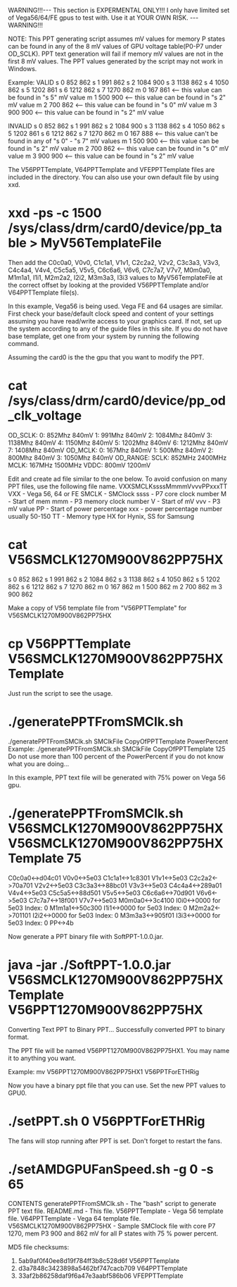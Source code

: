WARNING!!!--- This section is EXPERMENTAL ONLY!!! I only have limited set of Vega56/64/FE gpus to test with.  Use it at YOUR OWN RISK. ---WARNING!!!


NOTE: This PPT generating script assumes mV values for memory P states can be found in any of the 8 mV values of GPU voltage table(P0-P7 under OD_SCLK).  PPT text generation will fail if memory mV values are not in the first 8 mV values.  The PPT values generated by the script may not work in Windows.

Example:
VALID
s 0 852 862
s 1 991 862
s 2 1084 900 
s 3 1138 862
s 4 1050 862
s 5 1202 861
s 6 1212 862
s 7 1270 862
m 0 167 861 <-- this value can be found in "s 5" mV value 
m 1 500 900 <-- this value can be found in "s 2" mV value 
m 2 700 862 <-- this value can be found in "s 0" mV value
m 3 900 900 <-- this value can be found in "s 2" mV value 

INVALID
s 0 852 862
s 1 991 862
s 2 1084 900 
s 3 1138 862
s 4 1050 862
s 5 1202 861
s 6 1212 862
s 7 1270 862
m 0 167 888 <-- this value can't be found in any of "s 0" - "s 7" mV values 
m 1 500 900 <-- this value can be found in "s 2" mV value 
m 2 700 862 <-- this value can be found in "s 0" mV value
m 3 900 900 <-- this value can be found in "s 2" mV value 

The V56PPTTemplate, V64PPTTemplate and VFEPPTTemplate files are included in the directory.
You can also use your own default file by using xxd.
# xxd -ps -c 1500 /sys/class/drm/card0/device/pp_table > MyV56TemplateFile

Then add the C0c0a0, V0v0, C1c1a1, V1v1, C2c2a2, V2v2, C3c3a3, V3v3, C4c4a4, V4v4, C5c5a5, V5v5, C6c6a6, V6v6, C7c7a7, V7v7, M0m0a0, M1m1a1, I1i1, M2m2a2, I2i2, M3m3a3, I3i3 values to MyV56TemplateFile at the correct offset by looking at the provided V56PPTTemplate and/or V64PPTTemplate file(s).

In this example, Vega56 is being used.  Vega FE and 64 usages are similar. 
First check your base/default clock speed and content of your settings assuming you have read/write access to your graphics card.
If not, set up the system according to any of the guide files in this site.
If you do not have base template, get one from your system by running the following command.

Assuming the card0 is the the gpu that you want to modify the PPT.
# cat /sys/class/drm/card0/device/pp_od_clk_voltage
OD_SCLK:
0:        852Mhz        840mV
1:        991Mhz        840mV
2:       1084Mhz        840mV
3:       1138Mhz        840mV
4:       1150Mhz        840mV
5:       1202Mhz        840mV
6:       1212Mhz        840mV
7:       1408Mhz        840mV
OD_MCLK:
0:        167Mhz        840mV
1:        500Mhz        840mV
2:        800Mhz        840mV
3:       1050Mhz        840mV
OD_RANGE:
SCLK:     852MHz       2400MHz
MCLK:     167MHz       1500MHz
VDDC:     800mV        1200mV

Edit and create ad file similar to the one below.
To avoid confusion on many PPT files, use the following file name.
VXXSMCLKssssMmmmVvvvPPxxxTT
VXX - Vega 56, 64 or FE
SMCLK - SMClock
ssss - P7 core clock number
M - Start of mem
mmm - P3 memory clock number
V - Start of mV
vvv - P3 mV value
PP - Start of power percentage
xxx - power percentage number usually 50-150
TT - Memory type HX for Hynix, SS for Samsung

# cat V56SMCLK1270M900V862PP75HX
s 0 852 862
s 1 991 862
s 2 1084 862 
s 3 1138 862
s 4 1050 862
s 5 1202 862
s 6 1212 862
s 7 1270 862
m 0 167 862
m 1 500 862
m 2 700 862
m 3 900 862

Make a copy of V56 template file from "V56PPTTemplate" for V56SMCLK1270M900V862PP75HX

# cp V56PPTTemplate V56SMCLK1270M900V862PP75HXTemplate

Just run the script to see the usage.
# ./generatePPTFromSMClk.sh
./generatePPTFromSMClk.sh SMClkFile CopyOfPPTTemplate PowerPercent
Example: ./generatePPTFromSMClk.sh SMClkFile CopyOfPPTTemplate 125
Do not use more than 100 percent of the PowerPercent if you do not know what you are doing...

In this example, PPT text file will be generated with 75% power on Vega 56 gpu.

# ./generatePPTFromSMClk.sh V56SMCLK1270M900V862PP75HX V56SMCLK1270M900V862PP75HXTemplate 75
C0c0a0<->d04c01
V0v0<->5e03
C1c1a1<->1c8301
V1v1<->5e03
C2c2a2<->70a701
V2v2<->5e03
C3c3a3<->88bc01
V3v3<->5e03
C4c4a4<->289a01
V4v4<->5e03
C5c5a5<->88d501
V5v5<->5e03
C6c6a6<->70d901
V6v6<->5e03
C7c7a7<->18f001
V7v7<->5e03
M0m0a0<->3c4100
I0i0<->0000 for 5e03 Index: 0
M1m1a1<->50c300
I1i1<->0000 for 5e03 Index: 0
M2m2a2<->701101
I2i2<->0000 for 5e03 Index: 0
M3m3a3<->905f01
I3i3<->0000 for 5e03 Index: 0
PP<->4b

Now generate a PPT binary file with SoftPPT-1.0.0.jar.

# java -jar ./SoftPPT-1.0.0.jar V56SMCLK1270M900V862PP75HXTemplate V56PPT1270M900V862PP75HX 
Converting Text PPT to Binary PPT...
Successfully converted PPT to binary format.

The PPT file will be named V56PPT1270M900V862PP75HX1.  You may name it to anything you want.

Example: mv V56PPT1270M900V862PP75HX1 V56PPTForETHRig

Now you have a binary ppt file that you can use.  Set the new PPT values to GPU0.

# ./setPPT.sh 0 V56PPTForETHRig

The fans will stop running after PPT is set.  Don't forget to restart the fans. 
# ./setAMDGPUFanSpeed.sh -g 0 -s 65 



CONTENTS
generatePPTFromSMClk.sh    - The "bash" script to generate PPT text file.
README.md                  - This file.
V56PPTTemplate             - Vega 56 template file.
V64PPTTemplate             - Vega 64 template file.
V56SMCLK1270M900V862PP75HX - Sample SMClock file with core P7 1270, mem P3 900 and 862 mV for all P states with 75 % power percent. 

MD5 file checksums:
1. 5ab9af0f40ee8d19f784ff3b8c528d6f  V56PPTTemplate
2. d3a7848c3423898a5462bf747cacb709  V64PPTTemplate
3. 33af2b86258daf9f6a47e3aabf586b06  VFEPPTTemplate

